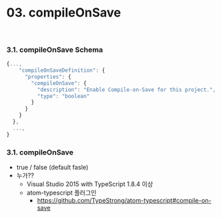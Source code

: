 # 03. compileOnSave

<br>

### 3.1. compileOnSave Schema

```ts
{...,
    "compileOnSaveDefinition": {
      "properties": {
        "compileOnSave": {
          "description": "Enable Compile-on-Save for this project.",
          "type": "boolean"
        }
      }
    }
  },
  ...,
}
```

### 3.1. compileOnSave

- true / false (default fasle)
- 누가??
    - Visual Studio 2015 with TypeScript 1.8.4 이상
    - atom-typescript 플러그인
        - https://github.com/TypeStrong/atom-typescript#compile-on-save